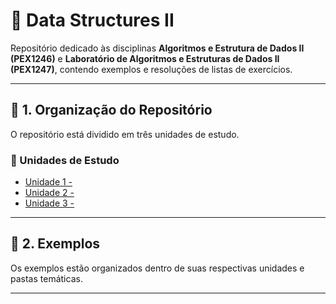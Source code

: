 # 📂 Data Structures II

Repositório dedicado às disciplinas **Algoritmos e Estrutura de Dados II (PEX1246)** e **Laboratório de Algoritmos e Estruturas de Dados II (PEX1247)**, contendo exemplos e resoluções de listas de exercícios.


---

## 📌 1. Organização do Repositório
O repositório está dividido em três unidades de estudo.

### 📖 Unidades de Estudo
- [Unidade 1 - ](./U1/)
- [Unidade 2 - ](./U2/)
- [Unidade 3 - ](./U3/)

---

## 📝 2. Exemplos
Os exemplos estão organizados dentro de suas respectivas unidades e pastas temáticas.

---

